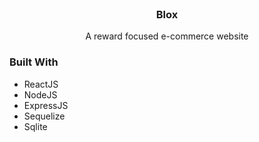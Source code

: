 



<!-- PROJECT LOGO -->
<br />
<div align="center">
  <h3 align="center">Blox</h3>

  <p align="center">
    A reward focused e-commerce website
   </p>
</div>


### Built With

* ReactJS
* NodeJS
* ExpressJS
* Sequelize
* Sqlite
